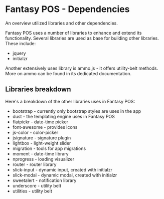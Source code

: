 # Fantasy POS - Dependencies

An overview utilized libraries and other dependencies.

Fantasy POS uses a number of libraries to enhance and extend its functionality. Several libraries are used as base for building other libraries. These include:

- jquery
- initialzr

Another extensively uses library is ammo.js - it offers utility-belt methods. More on ammo can be found in its dedicated documentation.

## Libraries breakdown

Here's a breakdown of the other libraries uses in Fantasy POS:

- bootstrap - currently only bootstrap styles are uses in the app
- dust - the templating engine uses in Fantasy POS
- flatpickr - date-time picker
- font-awesome - provides icons
- js-color - color-picker
- jsignature - signature plugin
- lightbox - light-weight slider
- migration - tools for app migrations
- moment - date-time library
- nprogress - loading visualizer
- router - router library
- slick-input - dynamic input, created with initialzr
- slick-modal - dynamic modal, created with initialzr
- sweetalert - notification library
- underscore - utility belt
- utilities - utility belt
